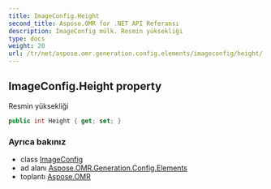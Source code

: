 ```yaml
---
title: ImageConfig.Height
second_title: Aspose.OMR for .NET API Referansı
description: ImageConfig mülk. Resmin yüksekliği
type: docs
weight: 20
url: /tr/net/aspose.omr.generation.config.elements/imageconfig/height/
---
```

## ImageConfig.Height property

Resmin yüksekliği

```csharp
public int Height { get; set; }
```

### Ayrıca bakınız

* class [ImageConfig](../)
* ad alanı [Aspose.OMR.Generation.Config.Elements](../../imageconfig/)
* toplantı [Aspose.OMR](../../../)


